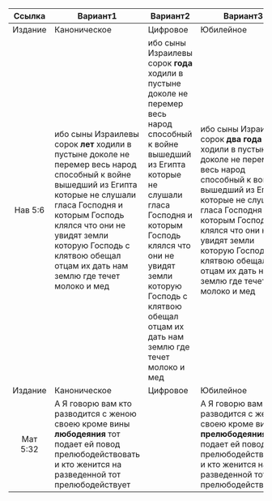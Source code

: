 | Ссылка | Вариант1 | Вариант2 | Вариант3 | Вариант3 |
| :----: | --- | --- | --- | --- |
| Издание | Каноническое | Цифровое | Юбилейное | Неканоническое |
| Нав 5:6 | ибо сыны Израилевы сорок **лет** ходили в пустыне доколе не перемер весь народ способный к войне вышедший из Египта которые не слушали гласа Господня и которым Господь клялся что они не увидят земли которую Господь с клятвою обещал отцам их дать нам землю где течет молоко и мед | ибо сыны Израилевы сорок **года** ходили в пустыне доколе не перемер весь народ способный к войне вышедший из Египта которые не слушали гласа Господня и которым Господь клялся что они не увидят земли которую Господь с клятвою обещал отцам их дать нам землю где течет молоко и мед | ибо сыны Израилевы сорок **два года** ходили в пустыне доколе не перемер весь народ способный к войне вышедший из Египта которые не слушали гласа Господня и которым Господь клялся что они не увидят земли которую Господь с клятвою обещал отцам их дать нам землю где течет молоко и мед | ибо сыны Израилевы сорок **два года** ходили в пустыне **потому многие и не были обрезаны** доколе не перемер весь народ способный к войне вышедший из Египта которые не слушали гласа Господня и которым Господь клялся что они не увидят земли которую Господь с клятвою обещал отцам их дать нам землю где течет молоко и мед |
| Издание | Каноническое | Цифровое | Юбилейное | Неканоническое |
| Мат 5:32 | А Я говорю вам кто разводится с женою своею кроме вины **любодеяния** тот подает ей повод прелюбодействовать и кто женится на разведенной тот прелюбодействует |  | А Я говорю вам кто разводится с женою своею кроме вины **прелюбодеяния** тот подает ей повод прелюбодействовать и кто женится на разведенной тот прелюбодействует |  |
